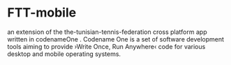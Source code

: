 # FTT-mobile
an extension of the the-tunisian-tennis-federation cross platform app written in codenameOne .
Codename One is a set of software development tools aiming to provide ›Write Once, 
Run Anywhere‹ code for various desktop and mobile operating systems.
